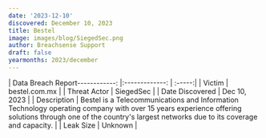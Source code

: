 ```yaml
---
date: '2023-12-10'
discovered: December 10, 2023
title: Bestel
image: images/blog/SiegedSec.png
author: Breachsense Support
draft: false
yearmonths: 2023/december
---
```


| Data Breach Report------------:     |:-------------:    | :-----:|
| Victim      | bestel.com.mx      | 
| Threat Actor      | SiegedSec      | 
| Date Discovered      | Dec 10, 2023      | 
| Description      | Bestel is a Telecommunications and Information Technology operating company with over 15 years experience offering solutions through one of the country's largest networks due to its coverage and capacity.      | 
| Leak Size      | Unknown      | 

